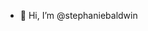 - 👋 Hi, I’m @stephaniebaldwin


<!---
stephaniebaldwin/stephaniebaldwin is a ✨ special ✨ repository because its `README.md` (this file) appears on your GitHub profile.
You can click the Preview link to take a look at your changes.
--->
